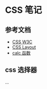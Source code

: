 # CSS 笔记

## 参考文档

- [CSS W3C](https://www.w3school.com.cn/css/index.asp)
- [CSS Layout](https://zh.learnlayout.com/)
- [calc 函数](https://developer.mozilla.org/zh-CN/docs/Web/CSS/calc())

## css 选择器

...
